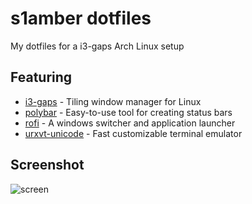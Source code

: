 # s1amber dotfiles
My dotfiles for a i3-gaps Arch Linux setup

## Featuring

* [i3-gaps](https://github.com/Airblader/i3) - Tiling window manager for Linux
* [polybar](https://github.com/jaagr/polybar) - Easy-to-use tool for creating status bars
* [rofi](https://github.com/DaveDavenport/rofi) - A windows switcher and application launcher
* [urxvt-unicode](https://wiki.archlinux.org/index.php/rxvt-unicode) - Fast customizable terminal emulator

## Screenshot

![screen](https://user-images.githubusercontent.com/9139199/34062155-718471d2-e1eb-11e7-8a49-97e8955dc255.png)
